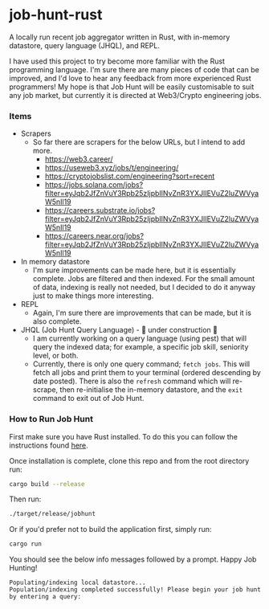 # job-hunt-rust
A locally run recent job aggregator written in Rust, with in-memory datastore, query language (JHQL), and REPL.

I have used this project to try become more familiar with the Rust programming language. I'm sure there are many pieces of code that can be improved, and I'd love to hear any feedback from more experienced Rust programmers!
My hope is that Job Hunt will be easily customisable to suit any job market, but currently it is directed at Web3/Crypto engineering jobs.

### Items
- Scrapers
  - So far there are scrapers for the below URLs, but I intend to add more.
    - https://web3.career/
    - https://useweb3.xyz/jobs/t/engineering/
    - https://cryptojobslist.com/engineering?sort=recent
    - https://jobs.solana.com/jobs?filter=eyJqb2JfZnVuY3Rpb25zIjpbIlNvZnR3YXJlIEVuZ2luZWVyaW5nIl19
    - https://careers.substrate.io/jobs?filter=eyJqb2JfZnVuY3Rpb25zIjpbIlNvZnR3YXJlIEVuZ2luZWVyaW5nIl19
    - https://careers.near.org/jobs?filter=eyJqb2JfZnVuY3Rpb25zIjpbIlNvZnR3YXJlIEVuZ2luZWVyaW5nIl19
- In memory datastore
  - I'm sure improvements can be made here, but it is essentially complete. Jobs are filtered and then indexed. For the small amount of data, indexing is really not needed, but I decided to do it anyway just to make things more interesting.
- REPL
  - Again, I'm sure there are improvements that can be made, but it is also complete.
- JHQL (Job Hunt Query Language) - 🚧 under construction 🚧
  - I am currently working on a query language (using pest) that will query the indexed data; for example, a specific job skill, seniority level, or both.
  - Currently, there is only one query command; `fetch jobs`. This will fetch all jobs and print them to your terminal (ordered descending by date posted). There is also the `refresh` command which will re-scrape, then re-initialise the in-memory datastore,
    and the `exit` command to exit out of Job Hunt.

### How to Run Job Hunt

First make sure you have Rust installed. To do this you can follow the instructions found [here](https://www.rust-lang.org/tools/install).

Once installation is complete, clone this repo and from the root directory run:

```bash
cargo build --release
```

Then run:

```bash
./target/release/jobhunt
```

Or if you'd prefer not to build the application first, simply run:

```bash
cargo run
```

You should see the below info messages followed by a prompt. Happy Job Hunting!

```
Populating/indexing local datastore...
Population/indexing completed successfully! Please begin your job hunt by entering a query:
```

